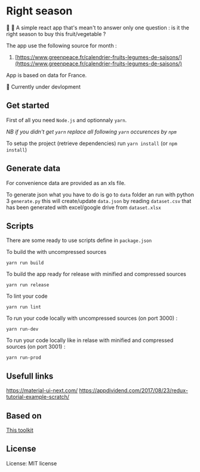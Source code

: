 # Right season

:green_apple: :sweet_potato: A simple react app that's mean't to answer only one question : is it the right season to buy this fruit/vegetable ?

The app use the following source for month : 
1. [https://www.greenpeace.fr/calendrier-fruits-legumes-de-saisons/](https://www.greenpeace.fr/calendrier-fruits-legumes-de-saisons/)

App is based on data for France.

:tractor: Currently under devlopment

## Get started

First of all you need `Node.js` and optionnaly `yarn`. 

*NB if you didn't get `yarn` replace all following `yarn` occurences by `npm`*

To setup the project (retrieve dependencies) run `yarn install` (or `npm install`)

## Generate data

For convenience data are provided as an xls file. 

To generate json what you have to do is go to `data` folder an run with python 3 `generate.py` this will create/update `data.json` by reading `dataset.csv` that has been generated with excel/google drive from `dataset.xlsx`

## Scripts

There are some ready to use scripts define in `package.json`

To build the with uncompressed sources

    yarn run build

To build the app ready for release with minified and compressed sources

    yarn run release

To lint your code

    yarn run lint

To run your code locally with uncompressed sources (on port 3000) :

    yarn run-dev

To run your code locally like in relase with minified and compressed sources (on port 3001) :

    yarn run-prod

## Usefull links
https://material-ui-next.com/
https://appdividend.com/2017/08/23/redux-tutorial-example-scratch/

## Based on 

[This toolkit](https://github.com/MarcAlx/simple-react-starterkit)

## License

License: MIT license

